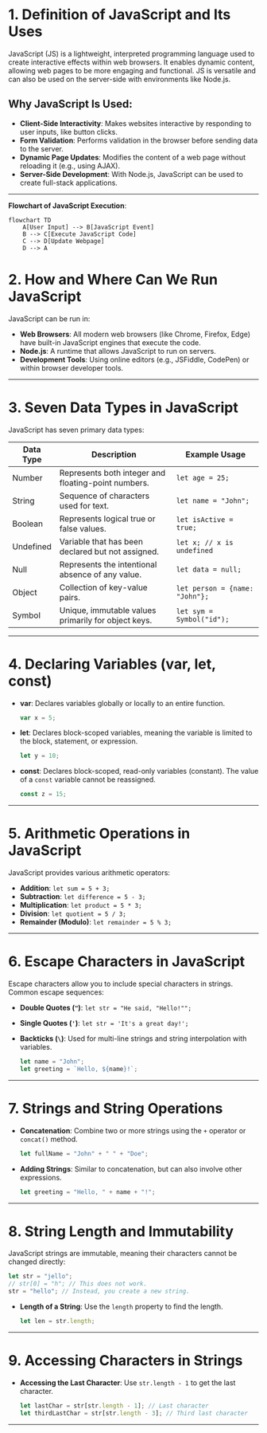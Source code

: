 # 1. Definition of JavaScript and Its Uses

JavaScript (JS) is a lightweight, interpreted programming language used to create interactive effects within web browsers. It enables dynamic content, allowing web pages to be more engaging and functional. JS is versatile and can also be used on the server-side with environments like Node.js.

## Why JavaScript Is Used:

- **Client-Side Interactivity**: Makes websites interactive by responding to user inputs, like button clicks.
- **Form Validation**: Performs validation in the browser before sending data to the server.
- **Dynamic Page Updates**: Modifies the content of a web page without reloading it (e.g., using AJAX).
- **Server-Side Development**: With Node.js, JavaScript can be used to create full-stack applications.

---

**Flowchart of JavaScript Execution**:

```mermaid
flowchart TD
    A[User Input] --> B[JavaScript Event]
    B --> C[Execute JavaScript Code]
    C --> D[Update Webpage]
    D --> A
```

# 2. How and Where Can We Run JavaScript

JavaScript can be run in:

- **Web Browsers**: All modern web browsers (like Chrome, Firefox, Edge) have built-in JavaScript engines that execute the code.
- **Node.js**: A runtime that allows JavaScript to run on servers.
- **Development Tools**: Using online editors (e.g., JSFiddle, CodePen) or within browser developer tools.

---

# 3. Seven Data Types in JavaScript

JavaScript has seven primary data types:

| Data Type | Description                                         | Example Usage                  |
| --------- | --------------------------------------------------- | ------------------------------ |
| Number    | Represents both integer and floating-point numbers. | `let age = 25;`                |
| String    | Sequence of characters used for text.               | `let name = "John";`           |
| Boolean   | Represents logical true or false values.            | `let isActive = true;`         |
| Undefined | Variable that has been declared but not assigned.   | `let x; // x is undefined`     |
| Null      | Represents the intentional absence of any value.    | `let data = null;`             |
| Object    | Collection of key-value pairs.                      | `let person = {name: "John"};` |
| Symbol    | Unique, immutable values primarily for object keys. | `let sym = Symbol("id");`      |

---

# 4. Declaring Variables (var, let, const)

- **var**: Declares variables globally or locally to an entire function.

  ```javascript
  var x = 5;
  ```

- **let**: Declares block-scoped variables, meaning the variable is limited to the block, statement, or expression.

  ```javascript
  let y = 10;
  ```

- **const**: Declares block-scoped, read-only variables (constant). The value of a `const` variable cannot be reassigned.

  ```javascript
  const z = 15;
  ```

---

# 5. Arithmetic Operations in JavaScript

JavaScript provides various arithmetic operators:

- **Addition**: `let sum = 5 + 3;`
- **Subtraction**: `let difference = 5 - 3;`
- **Multiplication**: `let product = 5 * 3;`
- **Division**: `let quotient = 5 / 3;`
- **Remainder (Modulo)**: `let remainder = 5 % 3;`

---

# 6. Escape Characters in JavaScript

Escape characters allow you to include special characters in strings. Common escape sequences:

- **Double Quotes (`"`)**: `let str = "He said, "Hello!"";`

- **Single Quotes (`'`)**: `let str = 'It's a great day!';`

- **Backticks (`\`)**: Used for multi-line strings and string interpolation with variables.

  ```javascript
  let name = "John";
  let greeting = `Hello, ${name}!`;
  ```

---

# 7. Strings and String Operations

- **Concatenation**: Combine two or more strings using the `+` operator or `concat()` method.

  ```javascript
  let fullName = "John" + " " + "Doe";
  ```

- **Adding Strings**: Similar to concatenation, but can also involve other expressions.

  ```javascript
  let greeting = "Hello, " + name + "!";
  ```

---

# 8. String Length and Immutability

JavaScript strings are immutable, meaning their characters cannot be changed directly:

```javascript
let str = "jello";
// str[0] = "h"; // This does not work.
str = "hello"; // Instead, you create a new string.
```

- **Length of a String**: Use the `length` property to find the length.

  ```javascript
  let len = str.length;
  ```

---

# 9. Accessing Characters in Strings

- **Accessing the Last Character**: Use `str.length - 1` to get the last character.

  ```javascript
  let lastChar = str[str.length - 1]; // Last character
  let thirdLastChar = str[str.length - 3]; // Third last character
  ```

---



